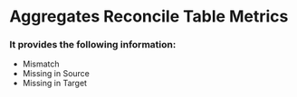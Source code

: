 # Aggregates Reconcile Table Metrics
### It provides the following information:

* Mismatch
* Missing in Source
* Missing in Target

